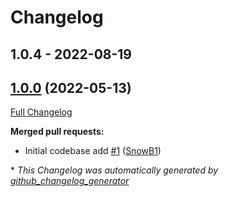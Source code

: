 # Changelog

## 1.0.4 - 2022-08-19




## [1.0.0](https://github.com/werkbot/silverstripe-spam-module/tree/1.0.0) (2022-05-13)

[Full Changelog](https://github.com/werkbot/silverstripe-spam-module/compare/d7346faab2d0f69509d4aa70aa311fa45c1fc77c...1.0.0)

**Merged pull requests:**

- Initial codebase add [\#1](https://github.com/werkbot/silverstripe-spam-module/pull/1) ([SnowB1](https://github.com/SnowB1))



\* *This Changelog was automatically generated by [github_changelog_generator](https://github.com/github-changelog-generator/github-changelog-generator)*
